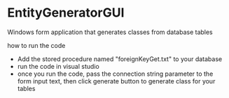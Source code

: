# EntityGeneratorGUI
Windows form application that generates classes from database tables

how to run the code

* Add the stored procedure named "foreignKeyGet.txt" to your  database
* run the code in visual studio
* once you run the code, pass the connection string parameter to the form input text, then click generate button
to generate class for your tables

